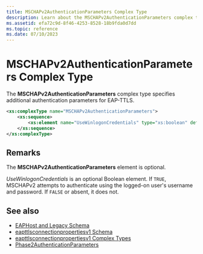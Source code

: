 ```yaml
---
title: MSCHAPv2AuthenticationParameters Complex Type
description: Learn about the MSCHAPv2AuthenticationParameters complex type. This optional type specifies additional authentication parameters for EAP-TTLS.
ms.assetid: efa72c9d-8f46-4253-8528-18b9fda0d7dd
ms.topic: reference
ms.date: 07/10/2023
---
```


# MSCHAPv2AuthenticationParameters Complex Type

The **MSCHAPv2AuthenticationParameters** complex type specifies additional authentication parameters for EAP-TTLS.

```XML
<xs:complexType name="MSCHAPv2AuthenticationParameters">
    <xs:sequence>
        <xs:element name="UseWinlogonCredentials" type="xs:boolean" default="false" minOccurs="0"/>
    </xs:sequence>
</xs:complexType>
```

## Remarks

The **MSCHAPv2AuthenticationParameters** element is optional.

*UseWinlogonCredentials* is an optional Boolean element. If `TRUE`, MSCHAPv2 attempts to authenticate using the logged-on user's username and password. If `FALSE` or absent, it does not.

## See also

- [EAPHost and Legacy Schema](eaphost-schemas.md)
- [eapttlsconnectionpropertiesv1 Schema](eapttlsconnectionpropertiesv1schema-schema.md)
- [eapttlsconnectionpropertiesv1 Complex Types](eapttlsconnectionpropertiesv1schema-complex-types.md)
- [Phase2AuthenticationParameters](eapttlsconnectionpropertiesv1schema-phase2authenticationparameters-complextype.md)
